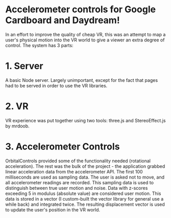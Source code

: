 # Accelerometer controls for Google Cardboard and Daydream!
In an effort to improve the quality of cheap VR, this was an attempt to map a user's physical motion into the VR world to give a viewer an extra degree of control.
The system has 3 parts:

# 1. Server
A basic Node server. Largely unimportant, except for the fact that pages had to be served in order to use the VR libraries.

# 2. VR
VR experience was put together using two tools: three.js and StereoEffect.js by mrdoob.

# 3. Accelerometer Controls
OrbitalControls provided some of the functionality needed (rotational acceleration). The rest was the bulk of the project - the application grabbed linear acceleration data from the accelerometer API.
The first 100 milliseconds are used as sampling data. The user is asked not to move, and all accelerometer readings are recorded.
This sampling data is used to distinguish between true user motion and noise. Data with z-scores exceeding 5 in modulus (absolute value) are considered user motion. This data is stored in a vector (I custom-built the vector library for general use a while back) and integrated twice.
The resulting displacement vector is used to update the user's position in the VR world.

